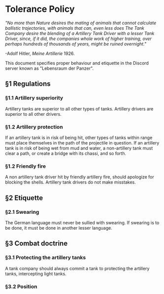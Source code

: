 # Tolerance Policy


[//]: # (On the front page of manual together with logo)

*"No more than Nature desires the mating of animals that cannot calculate ballistic trajectories, with animals that can, even less does The Tank Company desire the blending of a Artillery Tank Driver with a lesser Tank Driver, since, if it did, the companies whole work of higher training, over perhaps hundreds of thousands of years, might be ruined overnight."*

-Adolf Hitler, *Meine Artillerie* 1926.


This document specifies proper behaviour and etiquette in the Discord server known as "Lebensraum der Panzer".


[//]: # (Regulations are comprised of facts)
## §1 Regulations
### §1.1 Artillery superiority
Artillery tanks are superior to all other types of tanks. Artillery drivers are superior to all other drivers.

### §1.2 Artillery protection
If an artillery tank is in risk of being hit, other types of tanks within range must place themselves in the path of the projectile in question. If an artillery tank is in risk of being wet from mud and water, a non-artillery tank must clear a path, or create a bridge with its chassi, and so forth.

### §1.2 Friendly fire
A non artillery tank driver hit by friendly artillery fire, should apologize for blocking the shells.
Artillery tank drivers do not make misstakes.

[//]: # (Etiquette serves as rules of behaviour)
## §2 Etiquette
### §2.1 Swearing
The German language must never be sullied with swearing. If swearing is to be done, it must be done in another lesser language.

[//]: # (Combat Doctrine is the techniques of warfare for german Tank-drivers)
## §3 Combat doctrine
### §3.1 Protecting the artillery tanks
A tank company should always commit a tank to protecting the artillery tanks,
intercepting light tanks. 
### §3.2 Position






[//]: # (Fraktur?)
[//]: # (http://unifraktur.sourceforge.net/maguntia.html)

[//]: # (http://unifraktur.sourceforge.net/maguntia.html)






